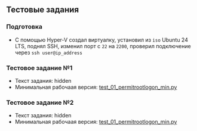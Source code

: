 ## Тестовые задания

### Подготовка
- С помощью Hyper-V создал виртуалку, установил из ```iso``` Ubuntu 24 LTS, поднял SSH, изменил порт с ```22``` на ```2200```, проверил подключение через ```ssh user@ip_address```

### Тестовое задание №1
- Текст задания: hidden
- Минимальная рабочаая версия: [test_01_permitrootlogon_min.py](https://github.com/otomakine/pytest_task_00/blob/main/tests/test_01_permitrootlogon_min.py)

### Тестовое задание №2
- Текст задания: hidden
- Минимальная рабочаая версия: [test_01_permitrootlogon_min.py](https://github.com/otomakine/pytest_task_00/blob/main/tests/test_02_pam_pwquality_min.py)
